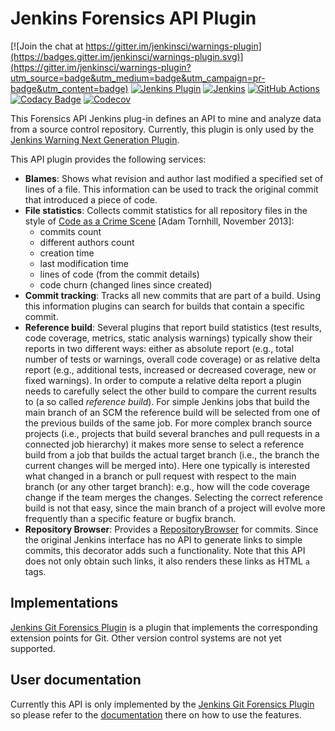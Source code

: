 # Jenkins Forensics API Plugin

[![Join the chat at https://gitter.im/jenkinsci/warnings-plugin](https://badges.gitter.im/jenkinsci/warnings-plugin.svg)](https://gitter.im/jenkinsci/warnings-plugin?utm_source=badge&utm_medium=badge&utm_campaign=pr-badge&utm_content=badge)
[![Jenkins Plugin](https://img.shields.io/jenkins/plugin/v/forensics-api.svg?label=latest%20version)](https://plugins.jenkins.io/forensics-api)
[![Jenkins](https://ci.jenkins.io/job/Plugins/job/forensics-api-plugin/job/master/badge/icon?subject=Jenkins%20CI)](https://ci.jenkins.io/job/Plugins/job/forensics-api-plugin/job/master/)
[![GitHub Actions](https://github.com/jenkinsci/forensics-api-plugin/workflows/GitHub%20CI/badge.svg?branch=master)](https://github.com/jenkinsci/forensics-api-plugin/actions)
[![Codacy Badge](https://api.codacy.com/project/badge/Grade/1be7bb5b899446968e411e6e59c8ea6c)](https://www.codacy.com/app/jenkinsci/forensics-api-plugin?utm_source=github.com&amp;utm_medium=referral&amp;utm_content=jenkinsci/forensics-api-plugin&amp;utm_campaign=Badge_Grade)
[![Codecov](https://codecov.io/gh/jenkinsci/forensics-api-plugin/branch/master/graph/badge.svg)](https://codecov.io/gh/jenkinsci/forensics-api-plugin)

This Forensics API Jenkins plug-in defines an API to mine and analyze data from a source control repository. Currently, this plugin is only used
by the [Jenkins Warning Next Generation Plugin](https://github.com/jenkinsci/warnings-ng-plugin).
 
This API plugin provides the following services:
- **Blames**: Shows what revision and author last modified a specified set of lines of a file. This information can be 
used to track the original commit that introduced a piece of code. 
- **File statistics**: Collects commit statistics for all repository files in the style of 
  [Code as a Crime Scene](https://www.adamtornhill.com/articles/crimescene/codeascrimescene.htm) 
  \[Adam Tornhill, November 2013\]:
  - commits count
  - different authors count
  - creation time
  - last modification time
  - lines of code (from the commit details)
  - code churn (changed lines since created)
- **Commit tracking**: Tracks all new commits that are part of a build. Using this information plugins can search for 
 builds that contain a specific commit. 
- **Reference build**: Several plugins that report build statistics (test results, code coverage, metrics, static 
analysis warnings) typically show their reports in two different ways: either as absolute report 
(e.g., total number of tests or warnings, overall code coverage) or as relative delta report (e.g., additional tests,
increased or decreased coverage, new or fixed warnings). In order to compute a relative delta report a plugin needs 
to carefully select the other build to compare the current results to (a so called *reference build*). 
For simple Jenkins jobs that build the main branch of an SCM the reference build will be selected from one of the 
previous builds of the same job. For more complex branch source projects (i.e., projects that build several branches 
and pull requests in a connected job hierarchy) it makes more sense to select a reference build from a job 
that builds the actual target branch (i.e., the branch the current changes will be merged into). Here one typically is
interested what changed in a branch or pull request with respect to the main branch (or any other 
target branch): e.g., how will the code coverage change if the team merges the changes. Selecting the correct reference
build is not that easy, since the main branch of a project will evolve more frequently than a specific feature or bugfix
branch.    
- **Repository Browser**: Provides a [RepositoryBrowser](https://javadoc.jenkins.io/hudson/scm/RepositoryBrowser.html) 
  for commits. Since the original Jenkins interface has no API to generate links to simple
  commits, this decorator adds such a functionality. Note that this API does not only obtain such links, it also
  renders these links as HTML `a` tags.

## Implementations

[Jenkins Git Forensics Plugin](https://github.com/jenkinsci/git-forensics-plugin) is a plugin that implements the 
corresponding extension points for Git. Other version control systems are not yet supported.  

## User documentation

Currently this API is only implemented by the 
[Jenkins Git Forensics Plugin](https://github.com/jenkinsci/git-forensics-plugin)
so please refer to the [documentation](https://github.com/jenkinsci/git-forensics-plugin/README.md)
there on how to use the features. 

